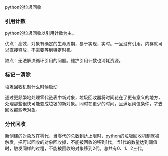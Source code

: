 python的垃圾回收

### 引用计数

python的垃圾回收以引用计数为主。

优点：高效，对象有确定的生命周期，易于实现，实时。一旦没有引用，内存就可以直接释放，不需要等到特定时机。

缺点：无法解决循环引用的问题。维护引用计数也消耗资源。



### 标记－清除

垃圾回收机制什么时候启动

通过更频繁地处理零代链表中新对象，垃圾回收器将时间花在了更有意义的地方，处理那些很快可能变成垃圾的新对象。同时在更少的时间，且满足阈值条件，才去回收那些老对象。



### 分代回收

新创建的对象放在零代，当零代的总数到达上限时，python的垃圾回收机制就被触发，把可以回收的对象回收掉，不能被回收的移到1代，当1代的数量达到阈值时，触发同样的过程，不能被回收的对象移到2代。总共有0、1、2三代。